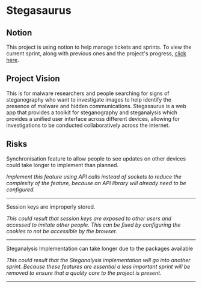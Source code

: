 # Stegasaurus
## Notion
This project is using notion to help manage tickets and sprints. To view the current sprint, along with previous ones and the project's progress, [click here](https://stegasaurus.notion.site/Project-State-577874af1cb542309b7066f52f9c30a6).
## Project Vision

This is for malware researchers and people searching for signs of steganography who want to investigate images to help identify the presence of malware and hidden communications. Stegasaurus is a web app that provides a toolkit for steganography and steganalysis which provides a unified user interface across different devices, allowing for investigations to be conducted collaboratively across the internet.


## Risks

Synchronisation feature to allow people to see updates on other devices could take longer to implement than planned.

*Implement this feature using API calls instead of sockets to reduce the complexity of the feature, because an API library will already need to be configured.*

---

Session keys are improperly stored.

*This could result that session keys are exposed to other users and accessed to imitate other people. This can be fixed by configuring the cookies to not be accessible by the browser.*

---

Steganalysis Implementation can take longer due to the packages available

*This could result that the Steganalysis implementation will go into another sprint. Because these features are essential a less important sprint will be removed to ensure that a quality core to the project is present.*

---